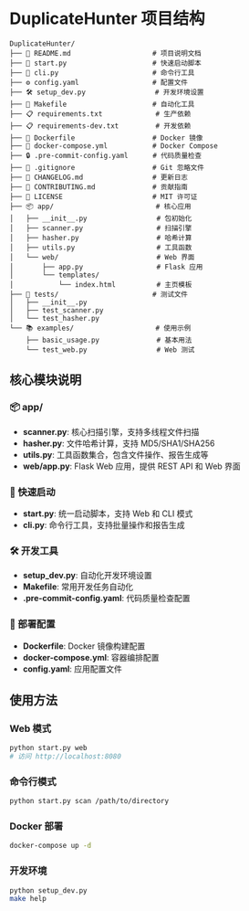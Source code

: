 # DuplicateHunter 项目结构

```
DuplicateHunter/
├── 📄 README.md                    # 项目说明文档
├── 🚀 start.py                     # 快速启动脚本
├── 🐍 cli.py                       # 命令行工具
├── ⚙️ config.yaml                  # 配置文件
├── 🛠️ setup_dev.py                 # 开发环境设置
├── 🔧 Makefile                     # 自动化工具
├── 📋 requirements.txt             # 生产依赖
├── 📋 requirements-dev.txt         # 开发依赖
├── 🐳 Dockerfile                   # Docker 镜像
├── 🐳 docker-compose.yml           # Docker Compose
├── 🔒 .pre-commit-config.yaml      # 代码质量检查
├── 🚫 .gitignore                   # Git 忽略文件
├── 📝 CHANGELOG.md                 # 更新日志
├── 🤝 CONTRIBUTING.md              # 贡献指南
├── 📄 LICENSE                      # MIT 许可证
├── 📦 app/                         # 核心应用
│   ├── __init__.py                 # 包初始化
│   ├── scanner.py                  # 扫描引擎
│   ├── hasher.py                   # 哈希计算
│   ├── utils.py                    # 工具函数
│   └── web/                        # Web 界面
│       ├── app.py                  # Flask 应用
│       └── templates/
│           └── index.html          # 主页模板
├── 🧪 tests/                       # 测试文件
│   ├── __init__.py
│   ├── test_scanner.py
│   └── test_hasher.py
└── 📚 examples/                    # 使用示例
    ├── basic_usage.py              # 基本用法
    └── test_web.py                 # Web 测试
```

## 核心模块说明

### 📦 app/
- **scanner.py**: 核心扫描引擎，支持多线程文件扫描
- **hasher.py**: 文件哈希计算，支持 MD5/SHA1/SHA256
- **utils.py**: 工具函数集合，包含文件操作、报告生成等
- **web/app.py**: Flask Web 应用，提供 REST API 和 Web 界面

### 🚀 快速启动
- **start.py**: 统一启动脚本，支持 Web 和 CLI 模式
- **cli.py**: 命令行工具，支持批量操作和报告生成

### 🛠️ 开发工具
- **setup_dev.py**: 自动化开发环境设置
- **Makefile**: 常用开发任务自动化
- **.pre-commit-config.yaml**: 代码质量检查配置

### 🐳 部署配置
- **Dockerfile**: Docker 镜像构建配置
- **docker-compose.yml**: 容器编排配置
- **config.yaml**: 应用配置文件

## 使用方法

### Web 模式
```bash
python start.py web
# 访问 http://localhost:8080
```

### 命令行模式
```bash
python start.py scan /path/to/directory
```

### Docker 部署
```bash
docker-compose up -d
```

### 开发环境
```bash
python setup_dev.py
make help
